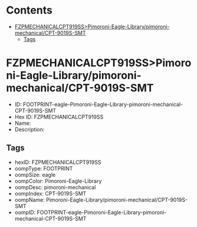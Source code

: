 



Contents
========

* [FZPMECHANICALCPT919SS>Pimoroni-Eagle-Library/pimoroni-mechanical/CPT-9019S-SMT](#fzpmechanicalcpt919sspimoroni-eagle-librarypimoroni-mechanicalcpt-9019s-smt)
	* [Tags](#tags)

# FZPMECHANICALCPT919SS>Pimoroni-Eagle-Library/pimoroni-mechanical/CPT-9019S-SMT

- ID: FOOTPRINT-eagle-Pimoroni-Eagle-Library-pimoroni-mechanical-CPT-9019S-SMT
- Hex ID: FZPMECHANICALCPT919SS
- Name: 
- Description: 

## Tags

- hexID: FZPMECHANICALCPT919SS
- oompType: FOOTPRINT
- oompSize: eagle
- oompColor: Pimoroni-Eagle-Library
- oompDesc: pimoroni-mechanical
- oompIndex: CPT-9019S-SMT
- oompName: Pimoroni-Eagle-Library/pimoroni-mechanical/CPT-9019S-SMT
- oompID: FOOTPRINT-eagle-Pimoroni-Eagle-Library-pimoroni-mechanical-CPT-9019S-SMT
